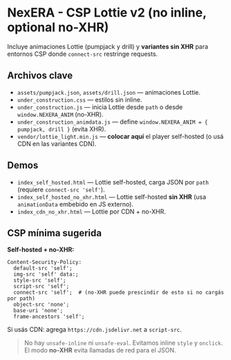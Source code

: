 # NexERA - CSP Lottie v2 (no inline, optional no-XHR)

Incluye animaciones Lottie (pumpjack y drill) y **variantes sin XHR** para entornos CSP donde `connect-src` restringe requests.

## Archivos clave
- `assets/pumpjack.json`, `assets/drill.json` — animaciones Lottie.
- `under_construction.css` — estilos sin inline.
- `under_construction.js` — inicia Lottie desde `path` o desde `window.NEXERA_ANIM` (no-XHR).
- `under_construction_animdata.js` — define `window.NEXERA_ANIM = { pumpjack, drill }` (evita XHR).
- `vendor/lottie_light.min.js` — **colocar aquí** el player self-hosted (o usá CDN en las variantes CDN).

## Demos
- `index_self_hosted.html` — Lottie self-hosted, carga JSON por `path` (requiere `connect-src 'self'`).
- `index_self_hosted_no_xhr.html` — Lottie self-hosted **sin XHR** (usa `animationData` embebido en JS externo).
- `index_cdn_no_xhr.html` — Lottie por CDN + no-XHR.

## CSP mínima sugerida
**Self-hosted + no-XHR:**
```
Content-Security-Policy:
  default-src 'self';
  img-src 'self' data:;
  style-src 'self';
  script-src 'self';
  connect-src 'self';  # (no-XHR puede prescindir de esto si no cargás por path)
  object-src 'none';
  base-uri 'none';
  frame-ancestors 'self';
```
Si usás CDN: agrega `https://cdn.jsdelivr.net` a `script-src`.

> No hay `unsafe-inline` ni `unsafe-eval`. Evitamos inline `style` y `onclick`. El modo **no-XHR** evita llamadas de red para el JSON.
